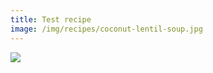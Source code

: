 ```yaml
---
title: Test recipe
image: /img/recipes/coconut-lentil-soup.jpg
---
```



![](/img/recipes/brownies.jpg)